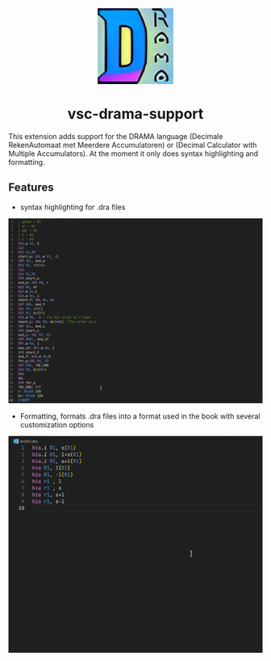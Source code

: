 <div align="center">
    <img src="media/upscaled_drama.jpg" alt="drama icon" height="150" />
    <h1>vsc-drama-support</h>
</div>




This extension adds support for the DRAMA language (Decimale RekenAutomaat met Meerdere Accumulatoren) or (Decimal Calculator with Multiple Accumulators).
At the moment it only does syntax highlighting and formatting.

## Features

- syntax highlighting for .dra files


![syntax highlighting example with multiple themes](media/syntax-highlighting-example.gif)

 
 - Formatting, formats .dra files into a format used in the book with several customization options

![formatting on view example tests](media/formatting-example.gif)
  